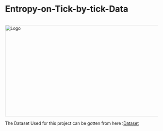 # Entropy-on-Tick-by-tick-Data


<!-- PROJECT LOGO -->
<br />
  <a href="https://github.com/OmoyeniO/Entropy-on-Tick-by-tick-Data">
    <img src="https://global-uploads.webflow.com/5ec4696a9b6d337d51632638/61e328e31ff6df425071263d_Hero%20image_Time%20Series%20Finance%20Case%20Study.png" alt="Logo" width="800" height="300">
  </a>


 The Dataset Used for this project can be gotten from here :[Dataset](https://www.kaggle.com/datasets/finnhub/sp-500-futures-tick-data-sp)
